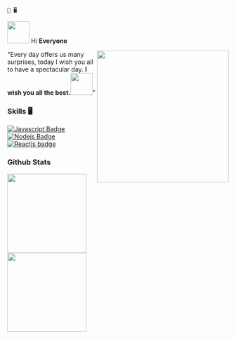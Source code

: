 ```text
🌙 🖥️
```
<p align="left"><img src="https://media.giphy.com/media/VgCDAzcKvsR6OM0uWg/giphy.gif" width="50"> Hi <strong>Everyone</strong> 
</p>

<img align="right" width="300"  src="https://i.pinimg.com/originals/7a/68/af/7a68affa5b1996be4467b93109133cbd.gif" />
 <p align="left"  alight="center">"Every day offers us many surprises, today I wish you all to have a spectacular day. 
  <strong>I wish you all the best.<img src="https://media.giphy.com/media/mGcNjsfWAjY5AEZNw6/giphy.gif" width="50"></strong>"</p>
  
  


### Skills 🖥️

[![Javascript Badge](https://img.shields.io/badge/-Javascript-F0DB4F?style=for-the-badge&labelColor=black&logo=javascript&logoColor=F0DB4F)](#) [![Nodejs Badge](https://img.shields.io/badge/-Nodejs-3C873A?style=for-the-badge&labelColor=black&logo=node.js&logoColor=3C873A)](#)  [![Reactjs badge](https://img.shields.io/badge/-ReactJs-61DAFB?style=for-the-badge&labelColor=black&logo=react&logoColor=61DAFB)](#)

### Github Stats
<p>
 <img src="https://github-readme-stats.vercel.app/api?username=puimekster&count_private=true&show_icons=true&theme=blueberry&include_all_commits=true" height="180em"/>
<!--   <img src="https://github-readme-stats.vercel.app/api?username=puimekster&show_icons=true&theme=shades-of-purple&include_all_commits=true" height="180em"/> -->
<img src="https://github-readme-stats.vercel.app/api/top-langs/?username=puimekster&show_icons=true&layout=compact&cache_seconds=1800&langs_count=8&theme=blueberry&count_private=true&show_icons=true" height="180em"/>
</p>




